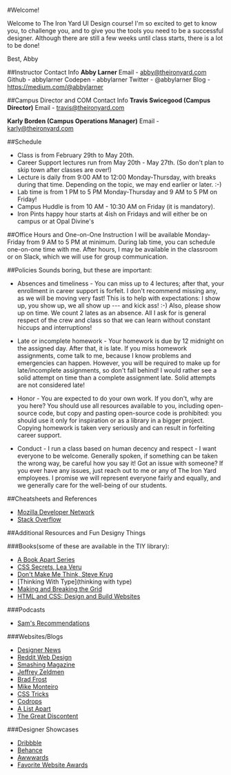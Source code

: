 #Welcome!

Welcome to The Iron Yard UI Design course! I'm so excited to get to know you, to challenge you, and to give you the tools you need to be a successful designer.  Although there are still a few weeks until class starts, there is a lot to be done!  

Best,
Abby

##Instructor Contact Info
**Abby Larner**
Email - abby@theironyard.com
Github - abbylarner
Codepen - abbylarner
Twitter - @abbylarner
Blog - https://medium.com/@abbylarner

##Campus Director and COM Contact Info
**Travis Swicegood (Campus Director)**
Email - travis@theironyard.com

**Karly Borden (Campus Operations Manager)**
Email - karly@theironyard.com

##Schedule 
- Class is from February 29th to May 20th.
- Career Support lectures run from May 20th - May 27th. (So don't plan to skip town after classes are over!)
- Lecture is daily from 9:00 AM to 12:00 Monday-Thursday, with breaks during that time. Depending on the topic, we may end earlier or later. :-)
- Lab time is from 1 PM to 5 PM Monday-Thursday and 9 AM to 5 PM on Friday!
- Campus Huddle is from 10 AM - 10:30 AM on Friday (it is mandatory).
- Iron Pints happy hour starts at 4ish on Fridays and will either be on campus or at Opal Divine's

##Office Hours and One-on-One Instruction
I will be available Monday-Friday from 9 AM to 5 PM at minimum. During lab time, you can schedule one-on-one time with me. After hours, I may be available in the classroom or on Slack, which we will use for group communication.

##Policies
Sounds boring, but these are important:

- Absences and timeliness - You can miss up to 4 lectures; after that, your enrollment in career support is forfeit. I don't recommend missing any, as we will be moving very fast! This is to help with expectations: I show up, you show up, we all show up --- and kick ass! :-) Also, please show up on time. We count 2 lates as an absence. All I ask for is general respect of the crew and class so that we can learn without constant hiccups and interruptions!

- Late or incomplete homework - Your homework is due by 12 midnight on the assigned day. After that, it is late. If you miss homework assignments, come talk to me, because I know problems and emergencies can happen. However, you will be required to make up for late/incomplete assignments, so don't fall behind! I would rather see a solid attempt on time than a complete assignment late. Solid attempts are not considered late!

- Honor - You are expected to do your own work. If you don't, why are you here? You should use all resources available to you, including open-source code, but copy and pasting open-source code is prohibited: you should use it only for inspiration or as a library in a bigger project. Copying homework is taken very seriously and can result in forfeiting career support.

- Conduct - I run a class based on human decency and respect - I want everyone to be welcome. Generally spoken, if something can be taken the wrong way, be careful how you say it! Got an issue with someone? If you ever have any issues, just reach out to me or any of The Iron Yard employees. I promise we will represent everyone fairly and equally, and we generally care for the well-being of our students.

##Cheatsheets and References
- [Mozilla Developer Network](https://developer.mozilla.org/en-US/)
- [Stack Overflow](http://stackoverflow.com/)

##Additional Resources and Fun Designy Things

###Books(some of these are available in the TIY library):
- [A Book Apart Series](https://abookapart.com/)
- [CSS Secrets, Lea Veru](http://shop.oreilly.com/product/0636920031123.do)
- [Don't Make Me Think, Steve Krug](http://www.amazon.com/dp/0321344758/?tag=googhydr-20&hvadid=33851389795&hvpos=1t1&hvexid=&hvnetw=g&hvrand=7045099043612043809&hvpone=26.38&hvptwo=&hvqmt=b&hvdev=c&ref=pd_sl_40patsjq1u_b)
- [Thinking With Type](thinking with type)
- [Making and Breaking the Grid](http://www.amazon.com/Making-Breaking-Grid-Graphic-Workshop/dp/1592531253/ref=sr_1_1?s=books&ie=UTF8&qid=1454962860&sr=1-1&keywords=making+and+breaking+the+grid)
- [HTML and CSS: Design and Build Websites](http://www.amazon.com/HTML-CSS-Design-Build-Websites/dp/1118008189/ref=sr_1_4?s=books&ie=UTF8&qid=1454962873&sr=1-4&keywords=html)

###Podcasts
- [Sam's Recommendations](https://github.com/samkap/recommendations/blob/master/Design_Dev_Tech_Podcasts.md)

###Websites/Blogs
- [Designer News](https://www.designernews.co/)
- [Reddit Web Design](https://www.reddit.com/r/web_design)
- [Smashing Magazine](https://www.smashingmagazine.com/)
- [Jeffrey Zeldmen](http://www.zeldman.com/)
- [Brad Frost](http://bradfrost.com/)
- [Mike Monteiro](http://mikemonteiro.com/)
- [CSS Tricks](https://css-tricks.com/)
- [Codrops](http://tympanus.net/codrops/)
- [A List Apart](http://alistapart.com/)
- [The Great Discontent](http://thegreatdiscontent.com/digital-features)

###Designer Showcases
- [Dribbble](https://dribbble.com/)
- [Behance](https://www.behance.net/)
- [Awwwards](http://www.awwwards.com/)
- [Favorite Website Awards](http://www.thefwa.com/)

